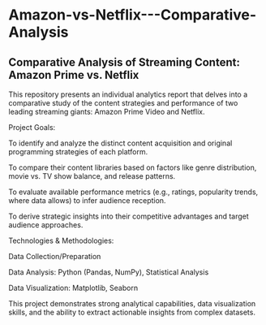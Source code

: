# Amazon-vs-Netflix---Comparative-Analysis
## Comparative Analysis of Streaming Content: Amazon Prime vs. Netflix
This repository presents an individual analytics report that delves into a comparative study of the content strategies and performance of two leading streaming giants: Amazon Prime Video and Netflix.

Project Goals:

To identify and analyze the distinct content acquisition and original programming strategies of each platform.

To compare their content libraries based on factors like genre distribution, movie vs. TV show balance, and release patterns.

To evaluate available performance metrics (e.g., ratings, popularity trends, where data allows) to infer audience reception.

To derive strategic insights into their competitive advantages and target audience approaches.

Technologies & Methodologies:

Data Collection/Preparation

Data Analysis: Python (Pandas, NumPy), Statistical Analysis

Data Visualization: Matplotlib, Seaborn


This project demonstrates strong analytical capabilities, data visualization skills, and the ability to extract actionable insights from complex datasets.


